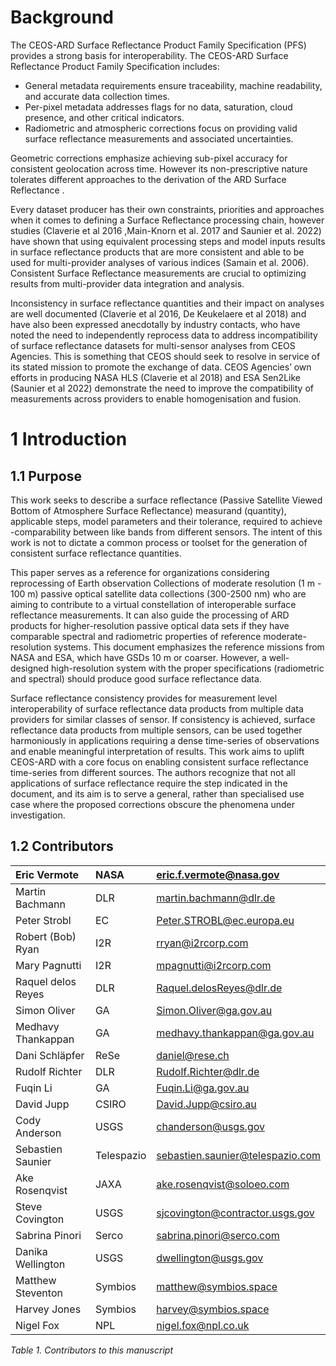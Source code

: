 # Background 

The CEOS-ARD Surface Reflectance Product Family Specification (PFS)  provides a strong basis for interoperability. The CEOS-ARD Surface Reflectance Product Family Specification includes:

* General metadata requirements ensure traceability, machine readability, and accurate data collection times.  
* Per-pixel metadata addresses flags for no data, saturation, cloud presence, and other critical indicators.  
* Radiometric and atmospheric corrections focus on providing valid surface reflectance measurements and associated uncertainties.

Geometric corrections emphasize achieving sub-pixel accuracy for consistent geolocation across time.   However its non-prescriptive nature tolerates different approaches to the derivation of the ARD Surface Reflectance .

Every dataset producer has their own constraints, priorities and approaches when it comes to defining a Surface Reflectance processing chain, however studies (Claverie et al 2016 ,Main-Knorn et al. 2017 and Saunier et al. 2022\) have shown that using equivalent processing steps and model inputs results in surface reflectance products that are more consistent and able to be used for multi-provider analyses of various indices (Samain et al. 2006). Consistent Surface Reflectance measurements are crucial to optimizing results from multi-provider data integration and analysis.

Inconsistency in surface reflectance quantities and their impact on analyses are well documented (Claverie et al 2016, De Keukelaere et al 2018\)  and have also been expressed anecdotally by industry contacts, who have noted the need to independently reprocess data  to address  incompatibility of surface reflectance datasets for multi-sensor analyses from CEOS Agencies. This is something that CEOS should seek to resolve in service of its stated mission to promote the exchange of data. CEOS Agencies’ own efforts in producing NASA HLS (Claverie et al 2018\) and ESA Sen2Like (Saunier et al 2022\) demonstrate the need to improve the compatibility of measurements across providers to enable homogenisation and fusion.

# 1 Introduction 

## 1.1 Purpose  

This work seeks to describe a surface reflectance (Passive Satellite Viewed Bottom of Atmosphere Surface Reflectance) measurand (quantity), applicable steps, model parameters and their tolerance, required to achieve \-comparability between like bands from different sensors. The intent of this work is not to dictate a common process or toolset for the generation of consistent surface reflectance quantities. 

This paper serves as a reference for organizations considering reprocessing of Earth observation Collections of moderate resolution (1 m \- 100 m) passive optical satellite data collections (300-2500 nm) who are aiming to contribute to a virtual constellation of interoperable surface reflectance measurements.  It can also guide the processing of ARD products for higher-resolution passive optical data sets if they have comparable spectral and radiometric properties of reference moderate-resolution systems. This document emphasizes the reference missions from NASA and ESA, which have GSDs 10 m or coarser. However, a well-designed high-resolution system with the proper specifications (radiometric and spectral) should produce good surface reflectance data. 

Surface reflectance consistency provides for measurement level interoperability of  surface reflectance data products from multiple data providers for similar classes of sensor. If consistency is achieved, surface reflectance data products from multiple sensors, can be used together harmoniously in applications requiring a dense time-series of observations and enable meaningful interpretation of results. This work aims to uplift CEOS-ARD with a core focus on enabling consistent surface reflectance time-series from different sources. The authors recognize that not all applications of surface reflectance require the step indicated in the document, and its aim is to serve a general, rather than specialised use case where the proposed corrections obscure the phenomena under investigation.

## 1.2 Contributors 

| Eric Vermote | NASA | eric.f.vermote@nasa.gov |
| :---- | :---- | :---- |
| Martin Bachmann | DLR | martin.bachmann@dlr.de |
| Peter Strobl | EC | Peter.STROBL@ec.europa.eu |
| Robert (Bob) Ryan | I2R | rryan@i2rcorp.com |
| Mary Pagnutti | I2R | mpagnutti@i2rcorp.com |
| Raquel delos Reyes | DLR | Raquel.delosReyes@dlr.de |
| Simon Oliver | GA | Simon.Oliver@ga.gov.au |
| Medhavy Thankappan | GA | medhavy.thankappan@ga.gov.au |
| Dani Schläpfer | ReSe | daniel@rese.ch |
| Rudolf Richter | DLR | Rudolf.Richter@dlr.de |
| Fuqin Li | GA | Fuqin.Li@ga.gov.au |
| David Jupp | CSIRO | David.Jupp@csiro.au |
| Cody Anderson | USGS | chanderson@usgs.gov |
| Sebastien Saunier | Telespazio | sebastien.saunier@telespazio.com |
| Ake Rosenqvist | JAXA | ake.rosenqvist@soloeo.com |
| Steve Covington | USGS | sjcovington@contractor.usgs.gov |
| Sabrina Pinori | Serco | sabrina.pinori@serco.com |
| Danika Wellington | USGS | dwellington@usgs.gov |
| Matthew Steventon | Symbios | matthew@symbios.space |
| Harvey Jones | Symbios | harvey@symbios.space |
| Nigel Fox | NPL | nigel.fox@npl.co.uk |

*Table 1\. Contributors to this manuscript*

